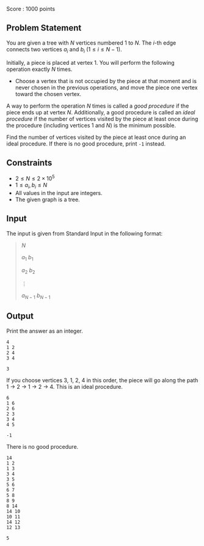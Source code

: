 Score : $1000$ points

## Problem Statement

You are given a tree with $N$ vertices numbered $1$ to $N$.
The $i$-th edge connects two vertices $a_i$ and $b_i$ $(1\leq i\leq N-1)$.

Initially, a piece is placed at vertex $1$. You will perform the following operation exactly $N$ times.

- Choose a vertex that is not occupied by the piece at that moment and is never chosen in the previous operations, and move the piece one vertex toward the chosen vertex.

A way to perform the operation $N$ times is called a *good procedure* if the piece ends up at vertex $N$.
Additionally, a good procedure is called an *ideal procedure* if the number of vertices visited by the piece at least once during the procedure (including vertices $1$ and $N$) is the minimum possible. 

Find the number of vertices visited by the piece at least once during an ideal procedure.
If there is no good procedure, print `-1` instead.

## Constraints

- $2 \leq N \leq 2 \times 10^5$
- $1 \leq a_i,b_i \leq N$
- All values in the input are integers.
- The given graph is a tree.

## Input

The input is given from Standard Input in the following format:

> $N$
> 
> $a_1$ $b_1$
> 
> $a_2$ $b_2$
> 
> $\vdots$ 
> 
> $a_{N-1}$ $b_{N-1}$

## Output

Print the answer as an integer.

```input1
4
1 2
2 4
3 4
```

```output1
3
```

If you choose vertices $3$, $1$, $2$, $4$ in this order, the piece will go along the path $1$ → $2$ → $1$ → $2$ → $4$. This is an ideal procedure.

```input2
6
1 6
2 6
2 3
3 4
4 5
```

```output2
-1
```

There is no good procedure.

```input3
14
1 2
1 3
3 4
3 5
5 6
6 7
5 8
8 9
8 14
14 10
10 11
14 12
12 13
```

```output3
5
```